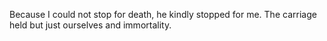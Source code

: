 



Because I could not stop for death, he kindly stopped for me. The carriage held but just ourselves and immortality.
